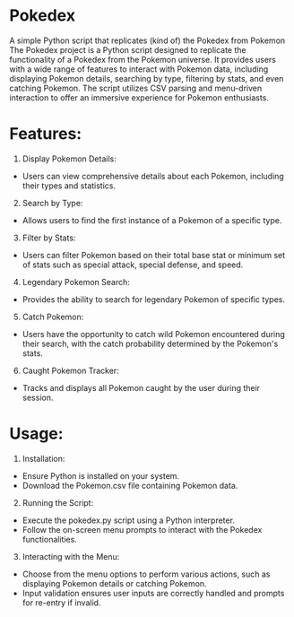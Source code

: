 # Pokedex
A simple Python script that replicates (kind of) the Pokedex from Pokemon
The Pokedex project is a Python script designed to replicate the functionality of a Pokedex from the Pokemon universe. It provides users with a wide range of features to interact with Pokemon data, including displaying Pokemon details, searching by type, filtering by stats, and even catching Pokemon. The script utilizes CSV parsing and menu-driven interaction to offer an immersive experience for Pokemon enthusiasts.

# Features:
1. Display Pokemon Details:

- Users can view comprehensive details about each Pokemon, including their types and statistics.

2. Search by Type:

- Allows users to find the first instance of a Pokemon of a specific type.

3. Filter by Stats:

- Users can filter Pokemon based on their total base stat or minimum set of stats such as special attack, special defense, and speed.

4. Legendary Pokemon Search:

- Provides the ability to search for legendary Pokemon of specific types.

5. Catch Pokemon:

- Users have the opportunity to catch wild Pokemon encountered during their search, with the catch probability determined by the Pokemon's stats.

6. Caught Pokemon Tracker:

- Tracks and displays all Pokemon caught by the user during their session.

# Usage:
1. Installation:

- Ensure Python is installed on your system.
- Download the Pokemon.csv file containing Pokemon data.

2. Running the Script:

- Execute the pokedex.py script using a Python interpreter.
- Follow the on-screen menu prompts to interact with the Pokedex functionalities.

3. Interacting with the Menu:

- Choose from the menu options to perform various actions, such as displaying Pokemon details or catching Pokemon.
- Input validation ensures user inputs are correctly handled and prompts for re-entry if invalid.
